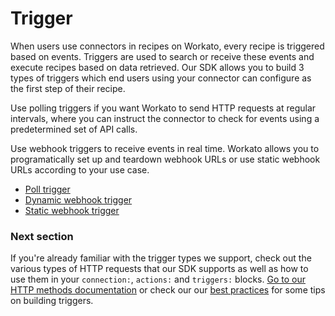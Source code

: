 # Trigger
When users use connectors in recipes on Workato, every recipe is triggered based on events. Triggers are used to search or receive these events and execute recipes based on data retrieved. Our SDK allows you to build 3 types of triggers which end users using your connector can configure as the first step of their recipe.

Use polling triggers if you want Workato to send HTTP requests at regular intervals, where you can instruct the connector to check for events using a predetermined set of API calls.

Use webhook triggers to receive events in real time. Workato allows you to programatically set up and teardown webhook URLs or use static webhook URLs according to your use case.

- [Poll trigger](trigger/poll-trigger.md)
- [Dynamic webhook trigger](trigger/webhook-trigger.md)
- [Static webhook trigger](trigger/static-webhook-trigger.md)

### Next section
If you're already familiar with the trigger types we support, check out the various types of HTTP requests that our SDK supports as well as how to use them in your `connection:`, `actions:` and `triggers:` blocks. [Go to our HTTP methods documentation](/developing-connectors/sdk-2/http-requests-and-response-handling.md) or check our our [best practices](/developing-connectors/sdk-2/best-practices.md) for some tips on building triggers.

